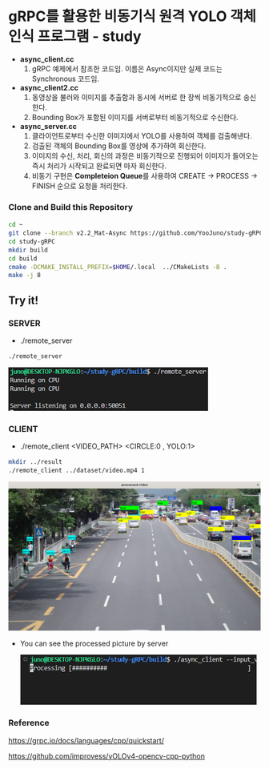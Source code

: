 # gRPC를 활용한 비동기식 원격 YOLO 객체 인식 프로그램 - study

- **async_client.cc**
    1. gRPC 예제에서 참조한 코드임. 이름은 Async이지만 실제 코드는 Synchronous 코드임.
- **async_client2.cc**
    1. 동영상을 불러와 이미지를 추출함과 동시에 서버로 한 장씩 비동기적으로 송신한다.
    2. Bounding Box가 포함된 이미지를 서버로부터 비동기적으로 수신한다.
- **async_server.cc**
    1. 클라이언트로부터 수신한 이미지에서 YOLO를 사용하여 객체를 검출해낸다.
    2. 검출된 객체의 Bounding Box를 영상에 추가하여 회신한다.
    3. 이미지의 수신, 처리, 회신의 과정은 비동기적으로 진행되어 이미지가 들어오는 즉시 처리가 시작되고 완료되면 마자 회신한다.
    4. 비동기 구현은 **Completeion Queue**를 사용하여 CREATE -> PROCESS -> FINISH 순으로 요청을 처리한다.

### Clone and Build this Repository

```bash
cd ~
git clone --branch v2.2_Mat-Async https://github.com/YooJuno/study-gRPC.git
cd study-gRPC
mkdir build
cd build
cmake -DCMAKE_INSTALL_PREFIX=$HOME/.local  ../CMakeLists -B .
make -j 8
```

## **Try it!**

### SERVER

- ./remote_server

```bash
./remote_server
```
![alt text](images/image.png)    

### CLIENT

- ./remote_client   <VIDEO_PATH>   <CIRCLE:0 , YOLO:1>
```bash
mkdir ../result
./remote_client ../dataset/video.mp4 1
```
![alt text](images/image-1.png)


- You can see the processed picture by server

    ![alt text](images/image-2.png)

    

### Reference

https://grpc.io/docs/languages/cpp/quickstart/

https://github.com/improvess/yOLOv4-opencv-cpp-python

